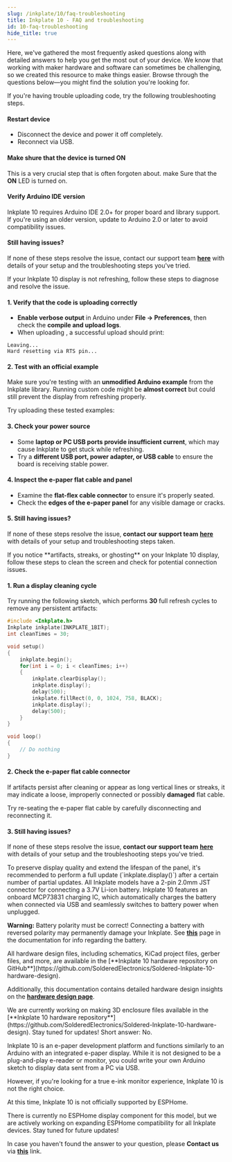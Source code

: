 ```yaml
---
slug: /inkplate/10/faq-troubleshooting
title: Inkplate 10 - FAQ and troubleshooting
id: 10-faq-troubleshooting
hide_title: true
---
```



<SectionTitle title="FAQ and troublesohoting" backgroundImage="/img/faq.webp" />

Here, we've gathered the most frequently asked questions along with detailed answers to help you get the most out of your device. We know that working with maker hardware and software can sometimes be challenging, so we created this resource to make things easier. Browse through the questions below—you might find the solution you're looking for.

<ExpandableSection title="I can't upload code to Inkplate 10">
If you're having trouble uploading code, try the following troubleshooting steps.

#### Restart device
- Disconnect the device and power it off completely.
- Reconnect via USB.  

#### Make shure that the device is turned ON
This is a very crucial step that is often forgoten about. make Sure that the **ON** LED is turned on.

#### Verify Arduino IDE version
Inkplate 10 requires Arduino IDE 2.0+ for proper board and library support.  
If you're using an older version, update to Arduino 2.0 or later to avoid compatibility issues.

#### Still having issues?
If none of these steps resolve the issue, contact our support team [**here**](https://soldered.com/contact/) with details of your setup and the troubleshooting steps you've tried.
</ExpandableSection>



<ExpandableSection title="My display won't refresh, what am I doing wrong?">
If your Inkplate 10 display is not refreshing, follow these steps to diagnose and resolve the issue.

#### 1. Verify that the code is uploading correctly
- **Enable verbose output** in Arduino under **File → Preferences**, then check the **compile and upload logs**.
- When uploading , a successful upload should print:

```
Leaving... 
Hard resetting via RTS pin...
```

#### 2. Test with an official example
Make sure you're testing with an **unmodified Arduino example** from the Inkplate library. Running custom code might be **almost correct** but could still prevent the display from refreshing properly.

Try uploading these tested examples:

<QuickLink 
  title="Inkplate10_Black_And_White.ino" 
  description="Full example using black and white display mode on Inkplate 10." 
  url="https://github.com/SolderedElectronics/Inkplate-Arduino-library/blob/dev/examples/Inkplate10/Basic/Inkplate10_Black_And_White/Inkplate10_Black_And_White.ino" 
/>

<QuickLink 
  title="Inkplate10_Grayscale.ino" 
  description="Full example using grayscale display mode on Inkplate 10." 
  url="https://github.com/SolderedElectronics/Inkplate-Arduino-library/blob/dev/examples/Inkplate10/Basic/Inkplate10_Grayscale/Inkplate10_Grayscale.ino" 
/>

#### 3. Check your power source
- Some **laptop or PC USB ports provide insufficient current**, which may cause Inkplate to get stuck while refreshing.
- Try a **different USB port, power adapter, or USB cable** to ensure the board is receiving stable power.

#### 4. Inspect the e-paper flat cable and panel
- Examine the **flat-flex cable connector** to ensure it's properly seated.
- Check the **edges of the e-paper panel** for any visible damage or cracks.
<CenteredImage src="/img/inkplate_6_motion/flat_cable.jpg" alt="Inkplate 10 e-Paper flat cable" caption="E-paper flat cable connector" width="500px"/>

#### 5. Still having issues?
If none of these steps resolve the issue, **contact our support team** [**here**](https://soldered.com/contact/) with details of your setup and troubleshooting steps taken.
</ExpandableSection>

<ExpandableSection title="My display refreshes but has artifacts/streaks">
If you notice **artifacts, streaks, or ghosting** on your Inkplate 10 display, follow these steps to clean the screen and check for potential connection issues.

#### 1. Run a display cleaning cycle
Try running the following sketch, which performs **30** full refresh cycles to remove any persistent artifacts:

```cpp
#include <Inkplate.h>
Inkplate inkplate(INKPLATE_1BIT);
int cleanTimes = 30;

void setup()
{
    inkplate.begin();
    for(int i = 0; i < cleanTimes; i++)
    {
        inkplate.clearDisplay();
        inkplate.display();
        delay(500);
        inkplate.fillRect(0, 0, 1024, 758, BLACK);
        inkplate.display();
        delay(500);
    }
}

void loop()
{
    // Do nothing
}
```

#### 2. Check the e-paper flat cable connector
If artifacts persist after cleaning or appear as long vertical lines or streaks, it may indicate a loose, improperly connected or possibly **damaged** flat cable.

Try re-seating the e-paper flat cable by carefully disconnecting and reconnecting it.

<CenteredImage src="/img/inkplate_6_motion/flat_cable.jpg" alt="Inkplate 10 e-Paper flat cable" caption="E-paper flat cable connector" width="500px"/>

#### 3. Still having issues?
If none of these steps resolve the issue, **contact our support team** [**here**](https://soldered.com/contact/) with details of your setup and the troubleshooting steps you've tried.
</ExpandableSection>

<ExpandableSection title="Can I use partial update all the time on Inkplate 10?">
To preserve display quality and extend the lifespan of the panel, it's recommended to perform a full update (`inkplate.display()`) after a certain number of partial updates. 
</ExpandableSection>

<ExpandableSection title="How to connect a battery to Inkplate?">
All Inkplate models have a 2-pin 2.0mm JST connector for connecting a 3.7V Li-ion battery. Inkplate 10 features an onboard MCP73831 charging IC, which automatically charges the battery when connected via USB and seamlessly switches to battery power when unplugged.

<CenteredImage src="/img/inkplate_6_motion/battery_jst_connector.jpg" alt="Inkplate 10 battery JST connector" caption="JST battery connector" width="500px"/>

<WarningBox>**Warning:** Battery polarity must be correct! Connecting a battery with reversed polarity may permanently damage your Inkplate. See [**this**](/inkplate/10/hardware/battery) page in the documentation for info regarding the battery.</WarningBox>
</ExpandableSection>

<ExpandableSection title="Where can I find hardware files and schematics for Inkplate 10?">
All hardware design files, including schematics, KiCad project files, gerber files, and more, are available in the [**Inkplate 10 hardware repository on GitHub**](https://github.com/SolderedElectronics/Soldered-Inkplate-10-hardware-design).

Additionally, this documentation contains detailed hardware design insights on the [**hardware design page**](/inkplate/10/hardware/design/).
</ExpandableSection>

<ExpandableSection title="Where can I download the 3D files for the enclosure for Inkplate 10?">
We are currently working on making 3D enclosure files available in the [**Inkplate 10 hardware repository**](https://github.com/SolderedElectronics/Soldered-Inkplate-10-hardware-design). Stay tuned for updates!
</ExpandableSection>

<ExpandableSection title="Can I use Inkplate 10 as an e-reader/monitor?">
Short answer: No.  

Inkplate 10 is an e-paper development platform and functions similarly to an Arduino with an integrated e-paper display. While it is not designed to be a plug-and-play e-reader or monitor, you could write your own Arduino sketch to display data sent from a PC via USB.

However, if you're looking for a true e-ink monitor experience, Inkplate 10 is not the right choice.
</ExpandableSection>

<ExpandableSection title="Can I use Inkplate 10 with ESPHome/Home Assistant?">
At this time, Inkplate 10 is not officially supported by ESPHome.  

There is currently no ESPHome display component for this model, but we are actively working on expanding ESPHome compatibility for all Inkplate devices. Stay tuned for future updates!
</ExpandableSection>

<InfoBox>In case you haven't found the answer to your question, please **Contact us** via [**this**](https://soldered.com/contact/) link.</InfoBox>